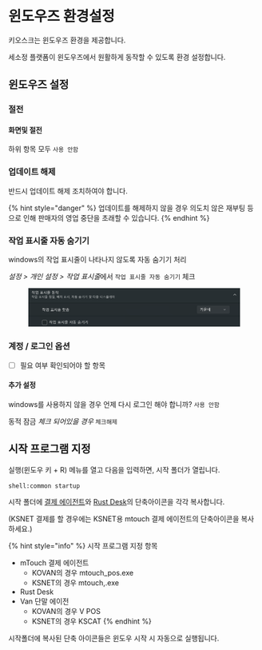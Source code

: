 # 윈도우즈 환경설정

키오스크는 윈도우즈 환경을 제공합니다.

세소정 플랫폼이 윈도우즈에서 원활하게 동작할 수 있도록 환경 설정합니다.



## 윈도우즈 설정

### 절전

#### 화면및 절전

하위 항목 모두 `사용 안함`

### 업데이트 해제

반드시 업데이트 해제 조치하여야 합니다.

{% hint style="danger" %}
업데이트를 해제하지 않을 경우 의도치 않은 재부팅 등으로 인해 판매자의 영업 중단을 초래할 수 있습니다.
{% endhint %}

### 작업 표시줄 자동 숨기기

windows의 작업 표시줄이 나타나지 않도록 자동 숨기기 처리

_설정  > 개인 설정 > 작업 표시&#xC904;_&#xC5D0;서 `작업 표시줄 자동 숨기기` 체크

<figure><img src="../.gitbook/assets/image (5).png" alt=""><figcaption></figcaption></figure>

### 계정 / 로그인 옵션

* [ ] 필요 여부 확인되어야 할 항목

#### 추가 설정

windows를 사용하지 않을 경우 언제 다시 로그인 해야 합니까? `사용 안함`

동적 잠금 _체크 되어있을 경우_ `체크해제`



## 시작 프로그램 지정

실행(윈도우 키 + R) 메뉴를 열고 다음을 입력하면, 시작 폴더가 열립니다.

```shell
shell:common startup
```

시작 폴더에 [결제  에이전트](../#kwonps)와 [Rust Desk](../#rustdesk-2)의 단축아이콘을 각각 복사합니다.

(KSNET 결제를 할 경우에는 KSNET용 mtouch 결제 에이전트의 단축아이콘을 복사하세요.)

{% hint style="info" %}
시작 프로그램 지정 항목

* mTouch 결제 에이전트
  * KOVAN의 경우 mtouch\_pos.exe
  * KSNET의 경우 mtouch,.exe
* Rust Desk
* Van 단말 에이전
  * KOVAN의 경우 V POS
  * KSNET의 경우 KSCAT
{% endhint %}

시작폴더에 복사된 단축 아이콘들은 윈도우 시작 시 자동으로 실행됩니다.
